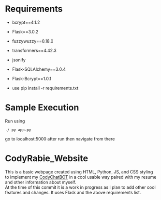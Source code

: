 # Requirements 
- bcrypt==4.1.2
- Flask==3.0.2
- fuzzywuzzy==0.18.0
- transformers==4.42.3
- jsonify
- Flask-SQLAlchemy==3.0.4
- Flask-Bcrypt==1.0.1

- use pip install -r requirements.txt

# Sample Execution 
Run using
```
./ py app.py        
```

go to localhost:5000 after run then navigate from there


# CodyRabie_Website
This is a basic webpage created using HTML, Python, JS, and CSS styling to implement my [CodyChatBOT](https://github.com/Cxdyr/CodyChatBOT) in a cool usable way paired with my resume and other information about myself.  
At the time of this commit it is a work in progress as I plan to add other cool features and changes. It uses Flask and the above requirements list. 
